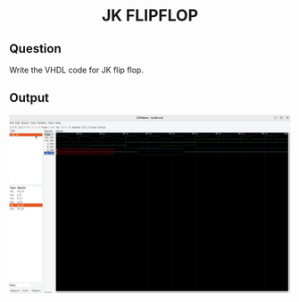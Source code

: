 <div align = 'Center'>
<h1> JK FLIPFLOP </h1>
</div>

## Question
Write the VHDL code for JK flip flop.

## Output
![jk_tb](/JK/jk_tb.jpg)